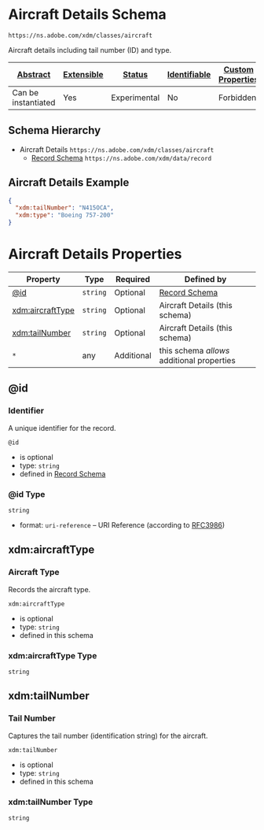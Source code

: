 
# Aircraft Details Schema

```
https://ns.adobe.com/xdm/classes/aircraft
```

Aircraft details including tail number (ID) and type.

| [Abstract](../../abstract.md) | [Extensible](../../extensions.md) | [Status](../../status.md) | [Identifiable](../../id.md) | [Custom Properties](../../extensions.md) | [Additional Properties](../../extensions.md) | Defined In |
|-------------------------------|-----------------------------------|---------------------------|-----------------------------|------------------------------------------|----------------------------------------------|------------|
| Can be instantiated | Yes | Experimental | No | Forbidden | Permitted | [classes/aircraft.schema.json](classes/aircraft.schema.json) |
## Schema Hierarchy

* Aircraft Details `https://ns.adobe.com/xdm/classes/aircraft`
  * [Record Schema](../behaviors/record.schema.md) `https://ns.adobe.com/xdm/data/record`


## Aircraft Details Example
```json
{
  "xdm:tailNumber": "N415OCA",
  "xdm:type": "Boeing 757-200"
}
```

# Aircraft Details Properties

| Property | Type | Required | Defined by |
|----------|------|----------|------------|
| [@id](#id) | `string` | Optional | [Record Schema](../behaviors/record.schema.md#id) |
| [xdm:aircraftType](#xdmaircrafttype) | `string` | Optional | Aircraft Details (this schema) |
| [xdm:tailNumber](#xdmtailnumber) | `string` | Optional | Aircraft Details (this schema) |
| `*` | any | Additional | this schema *allows* additional properties |

## @id
### Identifier

A unique identifier for the record.

`@id`
* is optional
* type: `string`
* defined in [Record Schema](../behaviors/record.schema.md#id)

### @id Type


`string`
* format: `uri-reference` – URI Reference (according to [RFC3986](https://tools.ietf.org/html/rfc3986))






## xdm:aircraftType
### Aircraft Type

Records the aircraft type.

`xdm:aircraftType`
* is optional
* type: `string`
* defined in this schema

### xdm:aircraftType Type


`string`






## xdm:tailNumber
### Tail Number

Captures the tail number (identification string) for the aircraft.

`xdm:tailNumber`
* is optional
* type: `string`
* defined in this schema

### xdm:tailNumber Type


`string`






